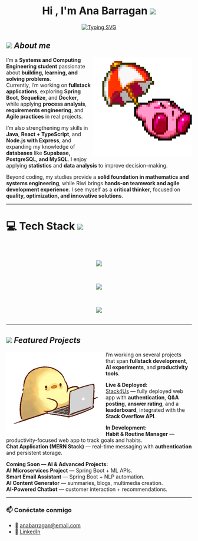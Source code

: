 <h1 align="center"><b>Hi , I'm Ana Barragan </b><img src="https://media.giphy.com/media/hvRJCLFzcasrR4ia7z/giphy.gif" width="35"></h1>

<p align="center">
  <a href="https://github.com/DenverCoder1/readme-typing-svg">
    <img src="https://readme-typing-svg.herokuapp.com?font=Roboto+Mono&pause=1000&color=C0C0C0&center=true&vCenter=true&width=800&height=60&lines=Systems+Engineering+student+%40+UNAL;Coder+%40+Riwi;Knowledge+devourer;Problem+solver+—+mine+%26+others';Critical+thinker%2C+proactive+%26+productive;Always+automating+processes" alt="Typing SVG" />
  </a>
</p>

## <img src="https://media.giphy.com/media/ObNTw8Uzwy6KQ/giphy.gif" width="30px">&nbsp;***About me***

<img src="./assets/kirbi1.gif" alt="kirby" width="270" align="right">

I’m a **Systems and Computing Engineering student** passionate about **building, learning, and solving problems**.  
Currently, I’m working on **fullstack applications**, exploring **Spring Boot**, **Sequelize**, and **Docker**, while applying **process analysis**, **requirements engineering**, and **Agile practices** in real projects.  

I’m also strengthening my skills in **Java**, **React + TypeScript**, and **Node.js with Express**, and expanding my knowledge of **databases** like **Supabase, PostgreSQL, and MySQL**. I enjoy applying **statistics** and **data analysis** to improve decision-making.  

Beyond coding, my studies provide a **solid foundation in mathematics and systems engineering**, while Riwi brings **hands-on teamwork and agile development experience**. I see myself as a **critical thinker**, focused on **quality, optimization, and innovative solutions**.   

---
# 💻 Tech Stack <img src="https://media2.giphy.com/media/QssGEmpkyEOhBCb7e1/giphy.gif?cid=ecf05e47a0n3gi1bfqntqmob8g9aid1oyj2wr3ds3mg700bl&rid=giphy.gif" width="32px">

<br>

<p align="center">
  <!-- Frontend -->
  <img src="https://skillicons.dev/icons?i=html,css,js,react,typescript,npm" style="margin: 15px;" />
</p>

<p align="center">
  <!-- Backend -->
  <img src="https://skillicons.dev/icons?i=java,cpp,python,nodejs,spring,postgres" style="margin: 15px;" />
</p>

<p align="center">
  <!-- Tools & Deployment -->
  <img src="https://skillicons.dev/icons?i=git,github,docker,vercel,railway" style="margin: 15px;" />
</p>

---

## <img src="https://media.giphy.com/media/ObNTw8Uzwy6KQ/giphy.gif" width="30px">&nbsp;***Featured Projects***

<img src="./assets/chickenProgramer.gif" alt="chicken" width="270" align="left">

I’m working on several projects that span **fullstack development**, **AI experiments**, and **productivity tools**.  

**Live & Deployed:**  
[Stack4Us](https://stack4-us-qakt.vercel.app/about.html) — fully deployed web app with **authentication**, **Q&A posting**, **answer rating**, and a **leaderboard**, integrated with the **Stack Overflow API**.  

**In Development:**  
**Habit & Routine Manager** — productivity-focused web app to track goals and habits.  
**Chat Application (MERN Stack)** — real-time messaging with **authentication** and persistent storage.  

**Coming Soon — AI & Advanced Projects:**  
**AI Microservices Project** — Spring Boot + ML APIs.  
**Smart Email Assistant** — Spring Boot + NLP automation.  
**AI Content Generator** — summaries, blogs, multimedia creation.  
**AI-Powered Chatbot** — customer interaction + recommendations.  


---

### 📫 Conéctate conmigo
- 📧 anabarragan@email.com  
- 💼 [LinkedIn](https://linkedin.com/in/tuusuario)  
